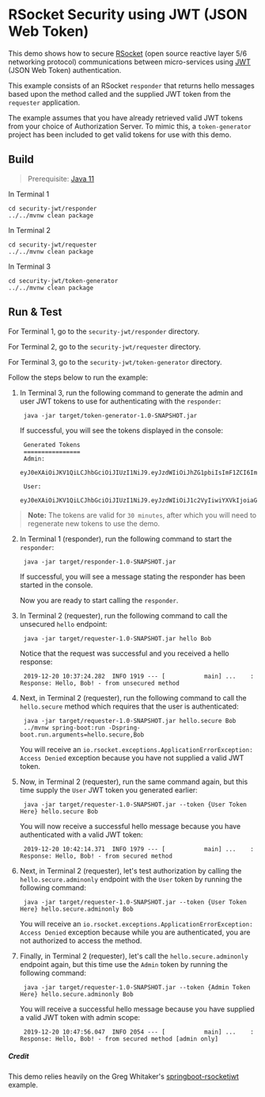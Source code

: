 # RSocket Security using JWT (JSON Web Token)

This demo shows how to secure [RSocket](http://rsocket.io/) (open source reactive layer 5/6 networking protocol)
communications between micro-services using [JWT](https://jwt.io) (JSON Web Token) authentication.

This example consists of an RSocket `responder` that returns hello messages based upon the method called and the supplied JWT token from the `requester` application.

The example assumes that you have already retrieved valid JWT tokens from your choice of Authorization Server. To mimic this, a `token-generator`
project has been included to get valid tokens for use with this demo.

## Build
> Prerequisite: [Java 11](https://adoptopenjdk.net/)

In Terminal 1
```
cd security-jwt/responder
../../mvnw clean package
```

In Terminal 2
```
cd security-jwt/requester
../../mvnw clean package
```

In Terminal 3
```
cd security-jwt/token-generator
../../mvnw clean package
```

## Run & Test
    
For Terminal 1, go to the `security-jwt/responder` directory.

For Terminal 2, go to the `security-jwt/requester` directory.

For Terminal 3, go to the `security-jwt/token-generator` directory.

  
Follow the steps below to run the example:

1. In Terminal 3, run the following command to generate the admin and user JWT tokens to use for authenticating with the `responder`:

        java -jar target/token-generator-1.0-SNAPSHOT.jar
        
    If successful, you will see the tokens displayed in the console:
        
        Generated Tokens
        ================
        Admin:
        eyJ0eXAiOiJKV1QiLCJhbGciOiJIUzI1NiJ9.eyJzdWIiOiJhZG1pbiIsImF1ZCI6ImhlbGxvLXNlcnZpY2UiLCJzY29wZSI6IkFETUlOIiwiaXNzIjoiaGVsbG8tc2VydmljZS1kZW1vIiwiZXhwIjoxNTc2ODY4MjE0LCJqdGkiOiIyYjgwOTUwMC0wZWJlLTQ4MDEtOTYwZS1mZjc2MGQ3MjE0ZGUifQ.fzWzcvelcaXooMa5C3w7BI4lJxcruZiA7TwFyPQuH1k
        
        User:
        eyJ0eXAiOiJKV1QiLCJhbGciOiJIUzI1NiJ9.eyJzdWIiOiJ1c2VyIiwiYXVkIjoiaGVsbG8tc2VydmljZSIsInNjb3BlIjoiVVNFUiIsImlzcyI6ImhlbGxvLXNlcnZpY2UtZGVtbyIsImV4cCI6MTU3Njg2ODIxNCwianRpIjoiOGQzZDE2YWUtZTg5MS00Nzc4LWFjNWEtN2NhY2ExOGEwMTYwIn0.Tlg1WxTcrMliLOBmBRSPR33C3xfbc6KUEkEZit928tE
    
>**Note:** The tokens are valid for `30 minutes`, after which you will need to regenerate new tokens to use the demo.
>        
2. In Terminal 1 (responder), run the following command to start the `responder`:

        java -jar target/responder-1.0-SNAPSHOT.jar
        
    If successful, you will see a message stating the responder has been started in the console.
        
    Now you are ready to start calling the `responder`.
    
3. In Terminal 2 (requester), run the following command to call the unsecured `hello` endpoint:

        java -jar target/requester-1.0-SNAPSHOT.jar hello Bob
        
   Notice that the request was successful and you received a hello response:
   
        2019-12-20 10:37:24.282  INFO 1919 --- [           main] ...    : Response: Hello, Bob! - from unsecured method 
        
4. Next, in Terminal 2 (requester), run the following command to call the `hello.secure` method which requires that the user is authenticated:

        java -jar target/requester-1.0-SNAPSHOT.jar hello.secure Bob
        ../mvnw spring-boot:run -Dspring-boot.run.arguments=hello.secure,Bob
        
    You will receive an `io.rsocket.exceptions.ApplicationErrorException: Access Denied` exception because you have not supplied a valid JWT token.
 
5. Now, in Terminal 2 (requester), run the same command again, but this time supply the `User` JWT token you generated earlier:

        java -jar target/requester-1.0-SNAPSHOT.jar --token {User Token Here} hello.secure Bob

    You will now receive a successful hello message because you have authenticated with a valid JWT token:
    
        2019-12-20 10:42:14.371  INFO 1979 --- [           main] ...    : Response: Hello, Bob! - from secured method
        
6. Next, in Terminal 2 (requester), let's test authorization by calling the `hello.secure.adminonly` endpoint with the `User` token by running the following command:

        java -jar target/requester-1.0-SNAPSHOT.jar --token {User Token Here} hello.secure.adminonly Bob

    You will receive an `io.rsocket.exceptions.ApplicationErrorException: Access Denied` exception because while you are authenticated, you are not authorized to access the method.
    
7. Finally, in Terminal 2 (requester), let's call the `hello.secure.adminonly` endpoint again, but this time use the `Admin` token by running the following command:

        java -jar target/requester-1.0-SNAPSHOT.jar --token {Admin Token Here} hello.secure.adminonly Bob
        
    You will receive a successful hello message because you have supplied a valid JWT token with admin scope:
    
        2019-12-20 10:47:56.047  INFO 2054 --- [           main] ...    : Response: Hello, Bob! - from secured method [admin only]


##### Credit
This demo relies heavily on the Greg Whitaker's [springboot-rsocketjwt](https://github.com/gregwhitaker/springboot-rsocketjwt-example) example.
